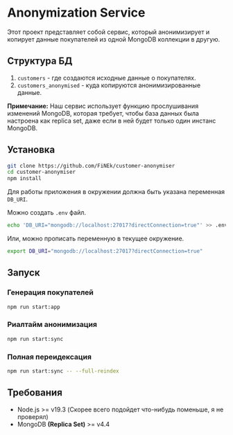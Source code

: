 # Anonymization Service

Этот проект представляет собой сервис, который анонимизирует и копирует данные покупателей из одной MongoDB коллекции в другую.

## Структура БД

1. `customers` - где создаются исходные данные о покупателях.
2. `customers_anonymised` - куда копируются анонимизированные данные.

**Примечание:** Наш сервис использует функцию прослушивания изменений MongoDB, которая требует, чтобы база данных была настроена как replica set, даже если в ней будет только один инстанс MongoDB.

## Установка

```bash
git clone https://github.com/FiNEk/customer-anonymiser
cd customer-anonymiser
npm install
```

Для работы приложения в окружении должна быть указана переменная `DB_URI`.

Можно создать `.env` файл.

```bash
echo 'DB_URI="mongodb://localhost:27017?directConnection=true"' >> .env
```

Или, можно прописать переменную в текущее окружение.

```bash
export DB_URI="mongodb://localhost:27017?directConnection=true"
```

## Запуск

### Генерация покупателей

```bash
npm run start:app
```

### Риалтайм анонимизация

```bash
npm run start:sync
```

### Полная переидексация

```bash
npm run start:sync -- --full-reindex
```

## Требования

- Node.js >= v19.3 (Скорее всего подойдет что-нибудь поменьше, я не проверял)
- MongoDB **(Replica Set)** >= v4.4
